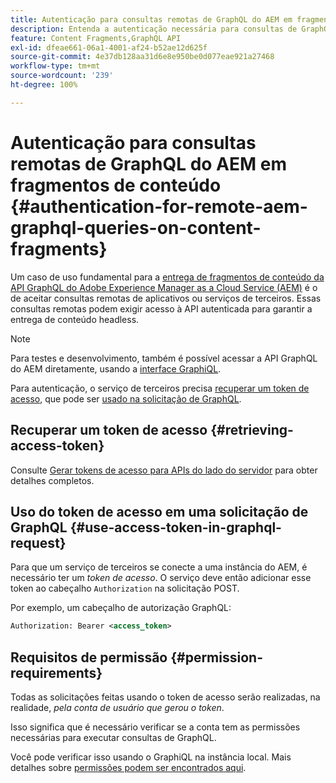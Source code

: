 ```yaml
---
title: Autenticação para consultas remotas de GraphQL do AEM em fragmentos de conteúdo
description: Entenda a autenticação necessária para consultas de GraphQL remotas do AEM, para proteger sua entrega de conteúdo headless.
feature: Content Fragments,GraphQL API
exl-id: dfeae661-06a1-4001-af24-b52ae12d625f
source-git-commit: 4e37db128aa31d6e8e950be0d077eae921a27468
workflow-type: tm+mt
source-wordcount: '239'
ht-degree: 100%

---
```


# Autenticação para consultas remotas de GraphQL do AEM em fragmentos de conteúdo {#authentication-for-remote-aem-graphql-queries-on-content-fragments}

Um caso de uso fundamental para a [entrega de fragmentos de conteúdo da API GraphQL do Adobe Experience Manager as a Cloud Service (AEM)](/help/headless/graphql-api/content-fragments.md) é o de aceitar consultas remotas de aplicativos ou serviços de terceiros. Essas consultas remotas podem exigir acesso à API autenticada para garantir a entrega de conteúdo headless.

>[!NOTE]
>
>Para testes e desenvolvimento, também é possível acessar a API GraphQL do AEM diretamente, usando a [interface GraphiQL](/help/headless/graphql-api/graphiql-ide.md).

Para autenticação, o serviço de terceiros precisa [recuperar um token de acesso](#retrieving-access-token), que pode ser [usado na solicitação de GraphQL](#use-access-token-in-graphql-request).

## Recuperar um token de acesso {#retrieving-access-token}

Consulte [Gerar tokens de acesso para APIs do lado do servidor](/help/implementing/developing/introduction/generating-access-tokens-for-server-side-apis.md) para obter detalhes completos.

## Uso do token de acesso em uma solicitação de GraphQL {#use-access-token-in-graphql-request}

Para que um serviço de terceiros se conecte a uma instância do AEM, é necessário ter um *token de acesso*. O serviço deve então adicionar esse token ao cabeçalho `Authorization` na solicitação POST.

Por exemplo, um cabeçalho de autorização GraphQL:

```xml
Authorization: Bearer <access_token>
```

## Requisitos de permissão {#permission-requirements}

Todas as solicitações feitas usando o token de acesso serão realizadas, na realidade, *pela conta de usuário que gerou o token*.

Isso significa que é necessário verificar se a conta tem as permissões necessárias para executar consultas de GraphQL.

Você pode verificar isso usando o GraphiQL na instância local. Mais detalhes sobre [permissões podem ser encontrados aqui](/help/headless/security/permissions.md).
